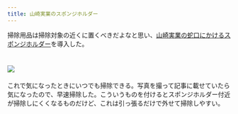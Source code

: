 ```yaml
---
title: 山崎実業のスポンジホルダー
---
```

掃除用品は掃除対象の近くに置くべきだよなと思い、[山崎実業の蛇口にかけるスポンジホルダー](https://www.amazon.co.jp/dp/B07MM4GC6P)を導入した。

![](https://lh3.googleusercontent.com/docs/AG8NV2YZG_Xic63MNfP4-KOBWODfeVX2BVIfnGVT8d2Wl_0mwepTJTookbBEjnHVZiphe0MV-9oU2WXZ1B2CaTECndlpA4B1VJeniinrWmts66vkkRTg18xZdE1_nqXb6QfNtvfycBRqR2RD649Ujb67VfGc1idO_2dOHBGu1qwubDWJ0q624RaVCTfqQQimvcZF2df8o09Qs5P1rPmmunb020-u6DqHg_pN63r6VTR1mCArxeHL2fldI8y9JylPyWnDdsTQAtIbM0HjRQrjhRtQJ9Qu3CtwIpWwuCOf1hVqobA8hleIYxksRb7Z8luy7Bc92nu2KpufhJ8VY-0SXewLJ75x3_uGtf08rqjifaeSlQDv-rcJ3B4F-0cuGBQR5kxQBPqgjraXlp4Qkk55P5q_hS3xyaKZ8Z0xrr57lPW-fF_Cete89x7NmcVg6lDQFKU0eG7HRscqMb-ftpcCM4TaTnGNHevgDH-GIMTh5uugBvqUlIRgfGTe1HjaxwP-7RNl9IpNj6G1p4fxtqwPZWu1hWO2BV37b7iUbq75znk_EFykPnOza5KQ7Sxk6j88L9m2sSfQ3nX4_Pj1q-MGCM-IxeVlyNhy4NqNAej64qni02LgsOFTSNiKyzy4uN7zQ5rxy_HI7_mEr7wknIa3R6g41P8iVsawBQ6kIjylRyJlDAfIXnFYe1NxTJlRiQXtnPwPy9EgZ_xlSqjflRbiUQpAmMsl0vc_39bA0tjLcEHjmMpz4gfDah5wJ7G1dvcy4O7Av6zwQRJvaNHECj2X54cZX6RyB6kK4opk8Uz4hVKh3ONOL4KxkPFtf5I5F6ius9H_w0sfOnRFMlERURQSljF2wGCVaXTVMYoe12ktUizVY-rd_BKB66AZgwxjqTmgPA0KwXmhhoo5DcaORvn43kqbptWViBD2gvL31ybNYojJQY5jnmcMkGacOt1FWZXnENwMZyvU-TN7Hf5zEqUpQl9V0nsqz5f4aQgy29MVf4yKNm3lraYVdJSixea8MsZkudTvd-jDuFuxnZ1DQF9fATVMK388x7rvq269j1zC9L35v5nuFRpwe2KD2us1_wcB6mw6AGuOtaTfHxlWKiQQc6Tkb1g8GFpyjmEfMcn2Wkrt9_rRrDMRLDijpRFLxLzUCoYbIbQpjsXHknm8le2QvNKCunzMk41bop3yzSqitElmQ0bjO_M9jMz_MtIG5PZZf5NrsfvpUZM1NgnziZKi7XrWaThuzYJuLUhIhDNZBCDzqnuIAQV2)
================================================================================================================================================================================================================================================================================================================================================================================================================================================================================================================================================================================================================================================================================================================================================================================================================================================================================================================================================================================================================================================================================================================================================================================================================================================================================================================================================================

これで気になったときにいつでも掃除できる。写真を撮って記事に載せていたら気になったので、早速掃除した。こういうものを付けるとスポンジホルダー付近が掃除しにくくなるものだけど、これは引っ張るだけで外せて掃除しやすい。
